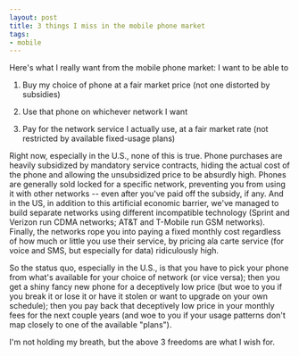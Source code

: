 ```yaml
---
layout: post
title: 3 things I miss in the mobile phone market
tags:
- mobile
---
```

Here's what I really want from the mobile phone market: I want to be able to

1. Buy my choice of phone at a fair market price (not one distorted by
subsidies)

2. Use that phone on whichever network I want

3. Pay for the network service I actually use, at a fair market rate (not
restricted by available fixed-usage plans)

Right now, especially in the U.S., none of this is true. Phone purchases are
heavily subsidized by mandatory service contracts, hiding the actual cost of
the phone and allowing the unsubsidized price to be absurdly high. Phones are
generally sold locked for a specific network, preventing you from using it
with other networks -- even after you've paid off the subsidy, if any. And in
the US, in addition to this artificial economic barrier, we've managed to
build separate networks using different incompatible technology (Sprint and
Verizon run CDMA networks; AT&T and T-Mobile run GSM networks). Finally, the
networks rope you into paying a fixed monthly cost regardless of how much or
little you use their service, by pricing ala carte service (for voice and SMS,
but especially for data) ridiculously high.

So the status quo, especially in the U.S., is that you have to pick your phone
from what's available for your choice of network (or vice versa); then you get
a shiny fancy new phone for a deceptively low price (but woe to you if you
break it or lose it or have it stolen or want to upgrade on your own
schedule); then you pay back that deceptively low price in your monthly fees
for the next couple years (and woe to you if your usage patterns don't map
closely to one of the available "plans").

I'm not holding my breath, but the above 3 freedoms are what I wish for.

